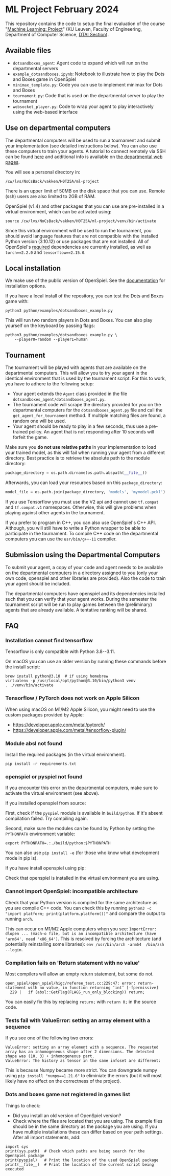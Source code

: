 
# ML Project February 2024

This repository contains the code to setup the final evaluation of the course "[Machine Learning: Project](https://onderwijsaanbod.kuleuven.be/syllabi/e/H0T25AE.htm)" (KU Leuven, Faculty of Engineering, Department of Computer Science, [DTAI Section](https://dtai.cs.kuleuven.be)).


## Available files

- `dotsandboxes_agent`: Agent code to expand which will run on the departmental servers
- `example_dotsandboxes.ipynb`: Notebook to illustrate how to play the Dots and Boxes game in OpenSpiel
- `minimax_template.py`: Code you can use to implement minimax for Dots and Boxes
- `tournament.py`: Code that is used on the departmental server to play the tournament
- `websocket_player.py`: Code to wrap your agent to play interactively using the web-based interface


## Use on departmental computers

The departmental computers will be used to run a tournament and submit your implementation (see detailed instructions below). You can also use these computers to train your agents. A tutorial to connect remotely via SSH can be found [here](ssh.md) and additional info is available on [the departmental web pages](https://system.cs.kuleuven.be/cs/system/wegwijs/computerklas/index-E.shtml).

You will see a personal directory in:

```
/cw/lvs/NoCsBack/vakken/H0T25A/ml-project
```

There is an upper limit of 50MB on the disk space that you can use. Remote (ssh) users are also limited to 2GB of RAM.

OpenSpiel (v1.4) and other packages that you can use are pre-installed in a virtual environment, which can be activated using:

```
source /cw/lvs/NoCsBack/vakken/H0T25A/ml-project/venv/bin/activate
```

Since this virtual environment will be used to run the tournament, you should avoid language features that are not compatible with the installed Python version (3.10.12) or use packages that are not installed. All of OpenSpiel's [required](https://github.com/google-deepmind/open_spiel/blob/v1.4/requirements.txt) dependencies are currently installed, as well as `torch==2.2.0` and `tensorflow==2.15.0`.

## Local installation

We make use of the public version of OpenSpiel. See the [documentation](https://openspiel.readthedocs.io/en/latest/) for installation options.


If you have a local install of the repository, you can test the Dots and Boxes game with:

```
python3 python/examples/dotsandboxes_example.py
```

This will run two random players in Dots and Boxes. You can also play yourself on the keyboard by passing flags:

```
python3 python/examples/dotsandboxes_example.py \ 
    --player0=random --player1=human
```


## Tournament

The tournament will be played with agents that are available on the departmental computers. This will allow you to try your agent in the identical environment that is used by the tournament script. For this to work, you have to adhere to the following setup:

- Your agent extends the `Agent` class provided in the file `dotsandboxes_agent/dotsandboxes_agent.py`.
- The tournament code will scrape the directory provided for you on the departmental computers for the `dotsandboxes_agent.py` file and call the `get_agent_for_tournament` method. If multiple matching files are found, a random one will be used.
- Your agent should be ready to play in a few seconds, thus use a pre-trained policy. An agent that is not responding after 10 seconds will forfeit the game.

Make sure you **do not use relative paths** in your implementation to load your trained model, as this will fail when running your agent from a different directory. Best practice is to retrieve the absolute path to the module directory:

```python
package_directory = os.path.dirname(os.path.abspath(__file__))
```

Afterwards, you can load your resources based on this `package_directory`:

```python
model_file = os.path.join(package_directory, 'models', 'mymodel.pckl')
```

If you use Tensorflow you must use the V2 api and cannot use `tf.compat` and `tf.compat.v1` namespaces. Otherwise, this will give problems when playing against other agents in the tournament.

If you prefer to program in C++, you can also use OpenSpiel's C++ API. Although, you will still have to write a Python wrapper to be able to participate in the tournament. To compile C++ code on the departmental computers you can use the `usr/bin/g++-11` compiler.


## Submission using the Departmental Computers

To submit your agent, a copy of your code and agent needs to be available on the departmental computers in a directory assigned to you (only your own code, openspiel and other libraries are provided). Also the code to train your agent should be included.

The departmental computers have openspiel and its dependencies installed such that you can verify that your agent works. During the semester the tournament script will be run to play games between the (preliminary) agents that are already available. A tentative ranking will be shared.


## FAQ

### Installation cannot find tensorflow

Tensorflow is only compatible with Python 3.8--3.11.

On macOS you can use an older version by running these commands before the install script:

```
brew install python@3.10  # if using homebrew
virtualenv -p /usr/local/opt/python@3.10/bin/python3 venv
. ./venv/bin/activate
```

### Tensorflow / PyTorch does not work on Apple Silicon

When using macOS on M1/M2 Apple Silicon, you might need to use the custom packages provided by Apple:

- https://developer.apple.com/metal/pytorch/
- https://developer.apple.com/metal/tensorflow-plugin/


### Module absl not found

Install the required packages (in the virtual environment).

```
pip install -r requirements.txt
```

### openspiel or pyspiel not found

If you encounter this error on the departmental computers, make sure to activate the virtual environment (see above).

If you installed openspiel from source:

First, check if the `pyspiel` module is available in `build/python`. If it's absent compilation failed. Try compiling again.

Second, make sure the modules can be found by Python by setting the `PYTHONPATH` environment variable:

```
export PYTHONPATH=.:./build/python:$PYTHONPATH
```

You can also use `pip install -e` (for those who know what development mode in pip is).

If you have install openspiel using pip:

Check that openspiel is installed in the virtual environment you are using.

### Cannot import OpenSpiel: incompatible architecture

Check that your Python version is compiled for the same architecture as you are compile C++ code. You can check this by running `python3 -c "import platform; print(platform.platform())"` and compare the output to running `arch`.

This can occur on M1/M2 Apple computers when you see: `ImportError: dlopen ... (mach-o file, but is an incompatible architecture (have 'arm64', need 'x86_64')`. This is resolved by forcing the architecture (and potentially reinstalling some libraries): `env /usr/bin/arch -arm64  /bin/zsh --login`.

### Compilation fails on 'Return statement with no value'

Most compilers will allow an empty return statement, but some do not.

```
open_spiel/open_spiel/higc/referee_test.cc:229:47: error: return-statement with no value, in function returning ‘int’ [-fpermissive]
  229 |   if (absl::GetFlag(FLAGS_run_only_blocking)) return;
```

You can easily fix this by replacing `return;` with `return 0;` in the source code.

### Tests fail with ValueError: setting an array element with a sequence

If you see one of the following two errors:

```
ValueError: setting an array element with a sequence. The requested array has an inhomogeneous shape after 2 dimensions. The detected shape was (10, 3) + inhomogeneous part.
ValueError: The history as tensor in the same infoset are different:
```

This is because Numpy became more strict. You can downgrade numpy using `pip install "numpy==1.21.6"` to eliminiate the errors (but it will most likely have no effect on the correctness of the project).

### Dots and boxes game not registered in games list

Things to check:

- Did you install an old version of OpenSpiel version? 
- Check where the files are located that you are using. The example files should be in the same directory as the package you are using. If you have multiple installations these can differ based on your path settings. After all import statements, add:

```
import sys
print(sys.path)  # Check which paths are being search for the OpenSpiel package
print(pyspiel)   # Print the location of the used OpenSpiel package
print(__file__)  # Print the location of the current script being executed
```
